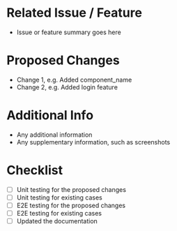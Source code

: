 # Related Issue / Feature

- Issue or feature summary goes here

# Proposed Changes

- Change 1, e.g. Added component_name
- Change 2, e.g. Added login feature

# Additional Info

- Any additional information
- Any supplementary information, such as screenshots

# Checklist

- [ ] Unit testing for the proposed changes
- [ ] Unit testing for existing cases
- [ ] E2E testing for the proposed changes
- [ ] E2E testing for existing cases
- [ ] Updated the documentation
